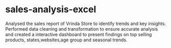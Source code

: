 # sales-analysis-excel
Analysed the sales report of Vrinda Store to identify trends and key insights. Performed data cleaning and transformation to ensure accurate analysis and created a interactive dashboard to present findings on top selling products, states,websites,age group and seasonal trends.
